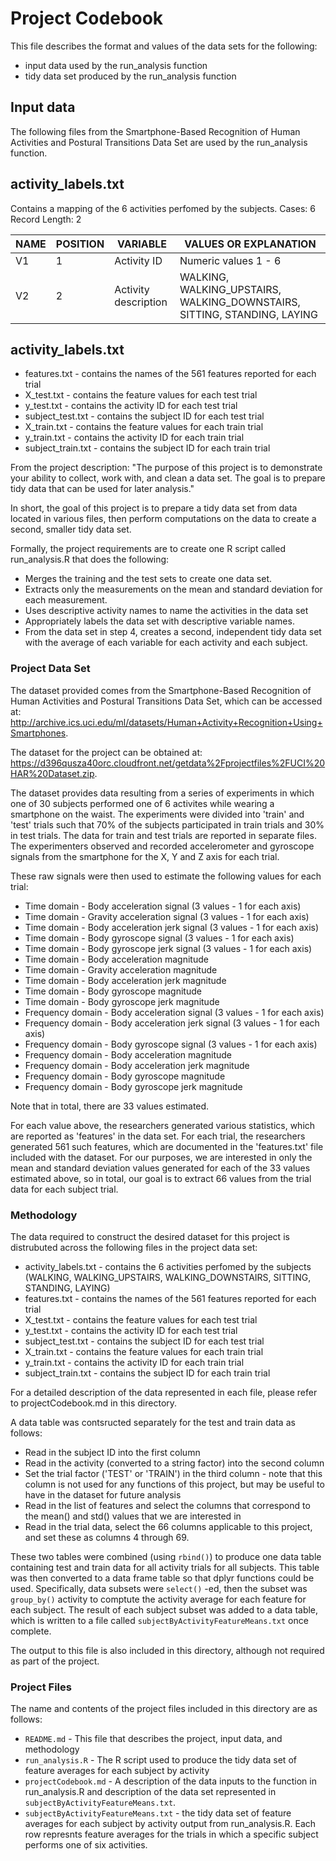 # Project Codebook
This file describes the format and values of the data sets for the following:
* input data used by the run_analysis function
* tidy data set produced by the run_analysis function


## Input data

The following files from the Smartphone-Based Recognition of Human Activities and Postural Transitions Data Set are used by the run_analysis function.

## activity_labels.txt
Contains a mapping of the 6 activities perfomed by the subjects.
Cases: 6                       
Record Length: 2

| NAME  | POSITION  |  VARIABLE | VALUES OR EXPLANATION  |
|---|---|---|---|
| V1  | 1  | Activity ID  | Numeric values 1 - 6  |
| V2  | 2  | Activity description  | WALKING, WALKING_UPSTAIRS, WALKING_DOWNSTAIRS, SITTING, STANDING, LAYING |
                                                
                                                

## activity_labels.txt


* features.txt - contains the names of the 561 features reported for each trial
* X_test.txt - contains the feature values for each test trial
* y_test.txt - contains the activity ID for each test trial
* subject_test.txt - contains the subject ID for each test trial
* X_train.txt - contains the feature values for each train trial
* y_train.txt - contains the activity ID for each train trial
* subject_train.txt - contains the subject ID for each train trial


From the project description: "The purpose of this project is to demonstrate your ability to collect, work with, and clean a data set. The goal is to prepare tidy data that can be used for later analysis."

In short, the goal of this project is to prepare a tidy data set from data located in various files, then perform computations on the data to create a second, smaller tidy data set. 

Formally, the project requirements are to create one R script called run_analysis.R that does the following: 
* Merges the training and the test sets to create one data set.
* Extracts only the measurements on the mean and standard deviation for each measurement. 
* Uses descriptive activity names to name the activities in the data set
* Appropriately labels the data set with descriptive variable names. 
* From the data set in step 4, creates a second, independent tidy data set with the average of each variable for each activity and each subject.


### Project Data Set
The dataset provided comes from the Smartphone-Based Recognition of Human Activities and Postural Transitions Data Set, which can be accessed at: <http://archive.ics.uci.edu/ml/datasets/Human+Activity+Recognition+Using+Smartphones>.

The dataset for the project can be obtained at: <https://d396qusza40orc.cloudfront.net/getdata%2Fprojectfiles%2FUCI%20HAR%20Dataset.zip>.

The dataset provides data resulting from a series of experiments in which one of 30 subjects performed one of 6 activites while wearing a smartphone on the waist. The experiments were divided into 'train' and 'test' trials such that 70% of the subjects participated in train trials and 30% in test trials. The data for train and test trials are reported in separate files. The experimenters observed and recorded accelerometer and gyroscope signals from the smartphone for the X, Y and Z axis for each trial.

These raw signals were then used to estimate the following values for each trial:
* Time domain - Body acceleration signal (3 values - 1 for each axis)
* Time domain - Gravity acceleration signal (3 values - 1 for each axis)
* Time domain - Body acceleration jerk signal (3 values - 1 for each axis)
* Time domain - Body gyroscope signal (3 values - 1 for each axis)
* Time domain - Body gyroscope jerk signal (3 values - 1 for each axis)
* Time domain - Body acceleration magnitude
* Time domain - Gravity acceleration magnitude
* Time domain - Body acceleration jerk magnitude
* Time domain - Body gyroscope magnitude
* Time domain - Body gyroscope jerk magnitude
* Frequency domain - Body acceleration signal (3 values - 1 for each axis)
* Frequency domain - Body acceleration jerk signal (3 values - 1 for each axis)
* Frequency domain - Body gyroscope signal (3 values - 1 for each axis)
* Frequency domain - Body acceleration magnitude
* Frequency domain - Body acceleration jerk magnitude
* Frequency domain - Body gyroscope magnitude
* Frequency domain - Body gyroscope jerk magnitude

Note that in total, there are 33 values estimated.

For each value above, the researchers generated various statistics, which are reported as 'features' in the data set. For each trial, the researchers generated 561 such features, which are documented in the 'features.txt' file included with the dataset. For our purposes, we are interested in only the mean and standard deviation values generated for each of the 33 values estimated above, so in total, our goal is to extract 66 values from the trial data for each subject trial.


### Methodology

The data required to construct the desired dataset for this project is distrubuted across the following files in the project data set:
* activity_labels.txt - contains the 6 activities perfomed by the subjects (WALKING, WALKING_UPSTAIRS, WALKING_DOWNSTAIRS, SITTING, STANDING, LAYING)
* features.txt - contains the names of the 561 features reported for each trial
* X_test.txt - contains the feature values for each test trial
* y_test.txt - contains the activity ID for each test trial
* subject_test.txt - contains the subject ID for each test trial
* X_train.txt - contains the feature values for each train trial
* y_train.txt - contains the activity ID for each train trial
* subject_train.txt - contains the subject ID for each train trial

For a detailed description of the data represented in each file, please refer to projectCodebook.md in this directory.

A data table was contsructed separately for the test and train data as follows:
* Read in the subject ID into the first column
* Read in the activity (converted to a string factor) into the second column
* Set the trial factor ('TEST' or 'TRAIN') in the third column - note that this column is not used for any functions of this project, but may be useful to have in the dataset for future analysis
* Read in the list of features and select the columns that correspond to the mean() and std() values that we are interested in
* Read in the trial data, select the 66 columns applicable to this project, and set these as columns 4 through 69.

These two tables were combined (using `rbind()`) to produce one data table containing test and train data for all activity trials for all subjects. This table was then converted to a data frame table so that dplyr functions could be used. Specifically, data subsets were `select()` -ed, then the subset was `group_by()` activity to comptute the activity average for each feature for each subject. The result of each subject subset was added to a data table, which is written to a file called `subjectByActivityFeatureMeans.txt` once complete. 

The output to this file is also included in this directory, although not required as part of the project.


### Project Files

The name and contents of the project files included in this directory are as follows:
* `README.md` - This file that describes the project, input data, and methodology
* `run_analysis.R` - The R script used to produce the tidy data set of feature averages for each subject by activity
* `projectCodebook.md` - A description of the data inputs to the function in run_analysis.R and description of the data set represented in `subjectByActivityFeatureMeans.txt`.
* `subjectByActivityFeatureMeans.txt` - the tidy data set of feature averages for each subject by activity output from run_analysis.R. Each row represnts feature averages for the trials in which a specific subject performs one of six activities.
